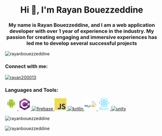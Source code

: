 


<h1 align="center">Hi 👋, I'm Rayan Bouezzeddine</h1>
<h3 align="center">My name is Rayan Bouezzeddine, and I am a web application developer with over 1 year of experience in the industry. My passion for creating engaging and immersive experiences has led me to develop several successful projects</h3>


<p align="left"> <img src="https://komarev.com/ghpvc/?username=Rayan200013&label=Profile%20views&color=0e75b6&style=flat" alt="rayanbouezzeddine" /> </p>


<h3 align="left">Connect with me:</h3>
<p align="left">
<a href="https://www.linkedin.com/in/rayan-bouezzedine-9ba2b0219/" target="blank"><img align="center" src="https://raw.githubusercontent.com/rahuldkjain/github-profile-readme-generator/master/src/images/icons/Social/linked-in-alt.svg" alt="rayan200013" height="30" width="40" /></a>
</p>

<h3 align="left">Languages and Tools:</h3>
<p align="left"> 
  <a href="https://developer.android.com" target="_blank" rel="noreferrer"> <img src="https://raw.githubusercontent.com/devicons/devicon/master/icons/android/android-original-wordmark.svg" alt="android" width="40" height="40"/>
  </a>
  <a href="https://www.w3schools.com/cs/" target="_blank" rel="noreferrer"> <img src="https://raw.githubusercontent.com/devicons/devicon/master/icons/csharp/csharp-original.svg" alt="csharp" width="40" height="40"/> </a> 
  <a href="https://firebase.google.com/" target="_blank" rel="noreferrer"> <img src="https://www.vectorlogo.zone/logos/firebase/firebase-icon.svg" alt="firebase" width="40" height="40"/>
  </a>
  <a href="https://developer.mozilla.org/en-US/docs/Web/JavaScript" target="_blank" rel="noreferrer"> <img src="https://raw.githubusercontent.com/devicons/devicon/master/icons/javascript/javascript-original.svg" alt="javascript" width="40" height="40"/> 
  </a> 
  <a href="https://kotlinlang.org" target="_blank" rel="noreferrer"> <img src="https://www.vectorlogo.zone/logos/kotlinlang/kotlinlang-icon.svg" alt="kotlin" width="40" height="40"/> 
  </a>
  <a href="https://www.mysql.com/" target="_blank" rel="noreferrer"> <img src="https://raw.githubusercontent.com/devicons/devicon/master/icons/mysql/mysql-original-wordmark.svg" alt="mysql" width="40" height="40"/> 
  </a>
  <a href="https://reactjs.org/" target="_blank" rel="noreferrer"> <img src="https://raw.githubusercontent.com/devicons/devicon/master/icons/react/react-original-wordmark.svg" alt="react" width="40" height="40"/> 
  </a>
  <a href="https://unity.com/" target="_blank" rel="noreferrer"> <img src="https://www.vectorlogo.zone/logos/unity3d/unity3d-icon.svg" alt="unity" width="40" height="40"/>
  </a> </p>

<p><img align="center" src="https://github-readme-stats.vercel.app/api/top-langs?username=rayanbouezzeddine&show_icons=true&locale=en&layout=compact" alt="rayanbouezzeddine" /></p>

<p><img align="center" src="https://github-readme-streak-stats.herokuapp.com/?user=rayanbouezzeddine&" alt="rayanbouezzeddine" /></p>
